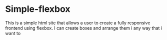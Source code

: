 # Simple-flexbox

This is a simple html site that allows a user to create a fully responsive frontend using flexbox. I can create boxes and arrange them i any way that i want to
